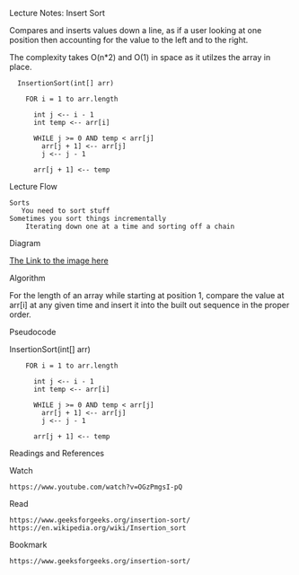 
Lecture Notes: Insert Sort

Compares and inserts values down a line, as if a user looking at one position then accounting for the value to the left and to the right. 

The complexity takes O(n*2) and O(1) in space as it utilzes the array in place.

    
      InsertionSort(int[] arr)
      
        FOR i = 1 to arr.length
        
          int j <-- i - 1
          int temp <-- arr[i]
          
          WHILE j >= 0 AND temp < arr[j]
            arr[j + 1] <-- arr[j]
            j <-- j - 1
            
          arr[j + 1] <-- temp




Lecture Flow

    Sorts
       You need to sort stuff
    Sometimes you sort things incrementally
        Iterating down one at a time and sorting off a chain

Diagram

[The Link to the image here](https://cdncontribute.geeksforgeeks.org/wp-content/uploads/insertionsort.png)

Algorithm

For the length of an array while starting at position 1, compare the value at arr[i] at any given time and insert it into the built out sequence in the proper order. 

Pseudocode

InsertionSort(int[] arr)
      
        FOR i = 1 to arr.length
        
          int j <-- i - 1
          int temp <-- arr[i]
          
          WHILE j >= 0 AND temp < arr[j]
            arr[j + 1] <-- arr[j]
            j <-- j - 1
            
          arr[j + 1] <-- temp

Readings and References

Watch

    https://www.youtube.com/watch?v=OGzPmgsI-pQ 


Read

    https://www.geeksforgeeks.org/insertion-sort/
    https://en.wikipedia.org/wiki/Insertion_sort

Bookmark

    https://www.geeksforgeeks.org/insertion-sort/


